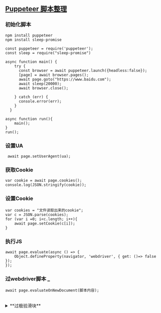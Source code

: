 ## [Puppeteer 脚本整理](https://puffhub.github.io/)

### 初始化脚本
```
npm install puppeteer
npm install sleep-promise
```

```
const puppeteer = require('puppeteer');
const sleep = require("sleep-promise")

async function main() {
    try {
      const browser = await puppeteer.launch({headless:false});
      [page] = await browser.pages();
      await page.goto("https://www.baidu.com");
      await sleep(20000);
      await browser.close();
      
    } catch (err) {
      console.error(err);
    }
  }
  
async function run(){
	main();
}
run();
```

### 设置UA
``` await page.setUserAgent(ua);```

### 获取Cookie
``` 
var cookie = await page.cookies();
console.log(JSON.stringify(cookie));
```

### 设置Cookie
``` 
var cookies = "文件读取出来的cookie";
var c = JSON.parse(cookies);
for (var i =0; i<c.length; i++){
	await page.setCookie(c[i]);
}
```

### 执行JS
```
await page.evaluate(async () => {
    Object.defineProperty(navigator, 'webdriver', { get: ()=> false });
});
```

### 过webdriver脚本 [_](https://github.com/kingname/stealth.min.js)
```
await page.evaluateOnNewDocument(脚本内容);
```

<br />
<details>
<summary>**过极验滑块**</summary>

```
async function slider() {
  try{
    await page.waitForSelector(".geetest_ready",{ timeout: 10000});
  }catch(e){
    return;
  }
  // 等待canvas完成 并完成0.5s的移动动画 (验证出错也可为等待时间)
  await page.waitForSelector('.geetest_ready', {
    timeout: 0,
  });
  await page.waitForTimeout(500);
  // 获取canvas的左上角X坐标作为滑动的基坐标
  await page.waitForSelector('.geetest_canvas_bg');
  let canvasCoordinate = await page.$('.geetest_canvas_bg');
  let canvasBox = await canvasCoordinate.boundingBox();
  let canvasX = canvasBox.x;
  // 等待滑动按钮出现获取Y坐标
  await page.waitForSelector('.geetest_slider_button');
  let button = await page.$('.geetest_slider_button');
  let box = await button.boundingBox();
  let mouseY = Math.floor(box.y + box.height / 2);
  // 计算位移
  let moveDistance = await compare();
  // 滑动验证
  await page.hover('.geetest_slider_button');
  await page.mouse.down();
  await page.mouse.move(canvasX + moveDistance / 3, mouseY, { steps: 15 });
  await page.waitForTimeout(1 * 30);
  await page.mouse.move(canvasX + moveDistance / 2, mouseY + 3, { steps: 20 });
  await page.waitForTimeout(2 * 50);
  await page.mouse.move(canvasX + moveDistance + 5, mouseY - 1, { steps: 18 });
  await page.waitForTimeout(3 * 20);
  await page.mouse.move(canvasX + moveDistance / 1, mouseY, { steps: 40 });
  await page.waitForTimeout(4 * 30);
  await page.mouse.up();
  // await page.waitForSelector('.geetest_success_radar_tip_content');
  // // 是否验证成功
  // let state = await page.evaluate(() => {
  //   return document.querySelector('.geetest_success_radar_tip_content').innerText;
  // });
  // if (state !== '验证成功') {
  //   return slider();
  // }
}
// 计算位移
async function compare() {
  //  获取canvas
  let moveDistance = await page.evaluate(() => {
    let fullbgs = document.querySelector('.geetest_canvas_fullbg');
    let bgs = document.querySelector('.geetest_canvas_bg');
    let bgsCtx = bgs.getContext('2d');
    let fullbgsCtx = fullbgs.getContext('2d');
    let canvasWidth = bgsCtx.canvas.width;
    let canvasHeight = bgsCtx.canvas.height;
    // 最大像素差(阀值)
    // let pixelsDifference = 100;
    let pixelsDifference = 60;
    // 第一个超过阀值的x坐标 最后一个超过阀值的x坐标
    let firstX, lastX;
    // 对比像素
    for (let i = 1, k = 1; i < canvasWidth; i++) {
      if (!firstX) {
        // 找到第一个超过阀值的X坐标后 Y轴停止循环
        for (let j = 1; j < canvasHeight; j++) {
          // 获取像素数据
          let bgsPx = bgsCtx.getImageData(i, j, 1, 1).data;
          let fullbgsPx = fullbgsCtx.getImageData(i, j, 1, 1).data;
          // 计算像素差 并判断是否超过阀值
          let res1 = Math.abs(bgsPx[0] - fullbgsPx[0]);
          let res2 = Math.abs(bgsPx[1] - fullbgsPx[1]);
          let res3 = Math.abs(bgsPx[2] - fullbgsPx[2]);
          if (res1 > pixelsDifference || res2 > pixelsDifference || res3 > pixelsDifference) {
            firstX = i;
            // 记录Y坐标
            k = j;
          }
        }
      } else {
        // 顺着X轴查找最后一个超过阀值的X坐标
        // K是第一个超过阀值的Y坐标
        // (会多一点循环时间 但是不用手动测量阴影块宽度)
        let bgsPx = bgsCtx.getImageData(i, k, 1, 1).data;
        let fullbgsPx = fullbgsCtx.getImageData(i, k, 1, 1).data;
        let res1 = Math.abs(bgsPx[0] - fullbgsPx[0]);
        let res2 = Math.abs(bgsPx[1] - fullbgsPx[1]);
        let res3 = Math.abs(bgsPx[2] - fullbgsPx[2]);
        if (res1 > pixelsDifference || res2 > pixelsDifference || res3 > pixelsDifference) {
          lastX = i;
        }
      }
    }
    // 滑动到阴影块中心的距离
    return firstX + (lastX - firstX) / 2;
  });
  return moveDistance;
}
```
</details>